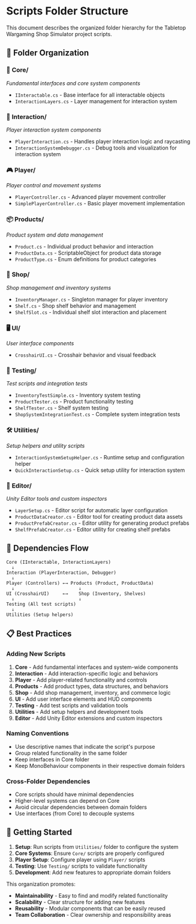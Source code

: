 # Scripts Folder Structure

This document describes the organized folder hierarchy for the Tabletop Wargaming Shop Simulator project scripts.

## 📁 Folder Organization

### 🔧 **Core/**
*Fundamental interfaces and core system components*
- `IInteractable.cs` - Base interface for all interactable objects
- `InteractionLayers.cs` - Layer management for interaction system

### 🎯 **Interaction/**
*Player interaction system components*
- `PlayerInteraction.cs` - Handles player interaction logic and raycasting
- `InteractionSystemDebugger.cs` - Debug tools and visualization for interaction system

### 🎮 **Player/**
*Player control and movement systems*
- `PlayerController.cs` - Advanced player movement controller
- `SimplePlayerController.cs` - Basic player movement implementation

### 📦 **Products/**
*Product system and data management*
- `Product.cs` - Individual product behavior and interaction
- `ProductData.cs` - ScriptableObject for product data storage
- `ProductType.cs` - Enum definitions for product categories

### 🏪 **Shop/**
*Shop management and inventory systems*
- `InventoryManager.cs` - Singleton manager for player inventory
- `Shelf.cs` - Shop shelf behavior and management
- `ShelfSlot.cs` - Individual shelf slot interaction and placement

### 🖥️ **UI/**
*User interface components*
- `CrosshairUI.cs` - Crosshair behavior and visual feedback

### 🧪 **Testing/**
*Test scripts and integration tests*
- `InventoryTestSimple.cs` - Inventory system testing
- `ProductTester.cs` - Product functionality testing
- `ShelfTester.cs` - Shelf system testing
- `ShopSystemIntegrationTest.cs` - Complete system integration tests

### 🛠️ **Utilities/**
*Setup helpers and utility scripts*
- `InteractionSystemSetupHelper.cs` - Runtime setup and configuration helper
- `QuickInteractionSetup.cs` - Quick setup utility for interaction system

### 📝 **Editor/**
*Unity Editor tools and custom inspectors*
- `LayerSetup.cs` - Editor script for automatic layer configuration
- `ProductDataCreator.cs` - Editor tool for creating product data assets
- `ProductPrefabCreator.cs` - Editor utility for generating product prefabs
- `ShelfPrefabCreator.cs` - Editor utility for creating shelf prefabs

## 🔄 Dependencies Flow

```
Core (IInteractable, InteractionLayers)
  ↓
Interaction (PlayerInteraction, Debugger)
  ↓
Player (Controllers) ←→ Products (Product, ProductData)
  ↓                        ↓
UI (CrosshairUI)     ←→    Shop (Inventory, Shelves)
  ↓                        ↓
Testing (All test scripts)
  ↓
Utilities (Setup helpers)
```

## 📋 Best Practices

### Adding New Scripts
1. **Core** - Add fundamental interfaces and system-wide components
2. **Interaction** - Add interaction-specific logic and behaviors
3. **Player** - Add player-related functionality and controls
4. **Products** - Add product types, data structures, and behaviors
5. **Shop** - Add shop management, inventory, and commerce logic
6. **UI** - Add user interface elements and HUD components
7. **Testing** - Add test scripts and validation tools
8. **Utilities** - Add setup helpers and development tools
9. **Editor** - Add Unity Editor extensions and custom inspectors

### Naming Conventions
- Use descriptive names that indicate the script's purpose
- Group related functionality in the same folder
- Keep interfaces in Core folder
- Keep MonoBehaviour components in their respective domain folders

### Cross-Folder Dependencies
- Core scripts should have minimal dependencies
- Higher-level systems can depend on Core
- Avoid circular dependencies between domain folders
- Use interfaces (from Core) to decouple systems

## 🚀 Getting Started

1. **Setup**: Run scripts from `Utilities/` folder to configure the system
2. **Core Systems**: Ensure `Core/` scripts are properly configured
3. **Player Setup**: Configure player using `Player/` scripts
4. **Testing**: Use `Testing/` scripts to validate functionality
5. **Development**: Add new features to appropriate domain folders

This organization promotes:
- **Maintainability** - Easy to find and modify related functionality
- **Scalability** - Clear structure for adding new features
- **Reusability** - Modular components that can be easily reused
- **Team Collaboration** - Clear ownership and responsibility areas

